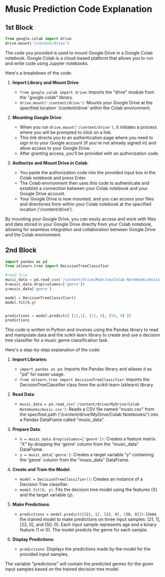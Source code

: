# Music Prediction Code Explanation


## 1st Block

```python
from google.colab import drive
drive.mount('/content/drive')
```

The code you provided is used to mount Google Drive in a Google Colab notebook. Google Colab is a cloud-based platform that allows you to run and write code using Jupyter notebooks.

Here's a breakdown of the code:

1. **Import Library and Mount Drive**:
   - `from google.colab import drive`: Imports the "drive" module from the "google.colab" library.
   - `drive.mount('/content/drive')`: Mounts your Google Drive at the specified location '/content/drive' within the Colab environment.

2. **Mounting Google Drive**:
   - When you run `drive.mount('/content/drive')`, it initiates a process where you will be prompted to click on a link.
   - This link directs you to an authentication page where you need to sign in to your Google account (if you're not already signed in) and allow access to your Google Drive.
   - After granting access, you'll be provided with an authorization code.

3. **Authorize and Mount Drive in Colab**:
   - You paste the authorization code into the provided input box in the Colab notebook and press Enter.
   - The Colab environment then uses this code to authenticate and establish a connection between your Colab notebook and your Google Drive account.
   - Your Google Drive is now mounted, and you can access your files and directories from within your Colab notebook at the specified location ('/content/drive').

By mounting your Google Drive, you can easily access and work with files and data stored in your Google Drive directly from your Colab notebook, allowing for seamless integration and collaboration between Google Drive and the Colab environment.


## 2nd Block

```python
import pandas as pd
from sklearn.tree import DecisionTreeClassifier

#read file
music_data = pd.read_csv('/content/drive/MyDrive/Colab Notebooks/music.csv')
X=music_data.drop(columns=['genre'])
y=music_data['genre']

model = DecisionTreeClassifier()
model.fit(X,y)


predictions = model.predict([ [21,1], [22, 0], [50, 0] ])
predictions
```

This code is written in Python and involves using the Pandas library to read and manipulate data and the scikit-learn library to create and use a decision tree classifier for a music genre classification task.

Here's a step-by-step explanation of the code:

1. **Import Libraries**:
   - `import pandas as pd`: Imports the Pandas library and aliases it as "pd" for easier usage.
   - `from sklearn.tree import DecisionTreeClassifier`: Imports the DecisionTreeClassifier class from the scikit-learn (sklearn) library.

2. **Read Data**:
   - `music_data = pd.read_csv('/content/drive/MyDrive/Colab Notebooks/music.csv')`: Reads a CSV file named "music.csv" from the specified path ('/content/drive/MyDrive/Colab Notebooks/') into a Pandas DataFrame called "music_data".

3. **Prepare Data**:
   - `X = music_data.drop(columns=['genre'])`: Creates a feature matrix "X" by dropping the 'genre' column from the "music_data" DataFrame.
   - `y = music_data['genre']`: Creates a target variable "y" containing the 'genre' column from the "music_data" DataFrame.

4. **Create and Train the Model**:
   - `model = DecisionTreeClassifier()`: Creates an instance of a Decision Tree classifier.
   - `model.fit(X, y)`: Fits the decision tree model using the features (X) and the target variable (y).

5. **Make Predictions**:
   - `predictions = model.predict([[21, 1], [22, 0], [50, 0]])`: Uses the trained model to make predictions on three input samples: [21, 1], [22, 0], and [50, 0]. Each input sample represents age and a binary feature (1 or 0). The model predicts the genre for each sample.
   
6. **Display Predictions**:
   - `predictions`: Displays the predictions made by the model for the provided input samples.

The variable "predictions" will contain the predicted genres for the given input samples based on the trained decision tree model.
